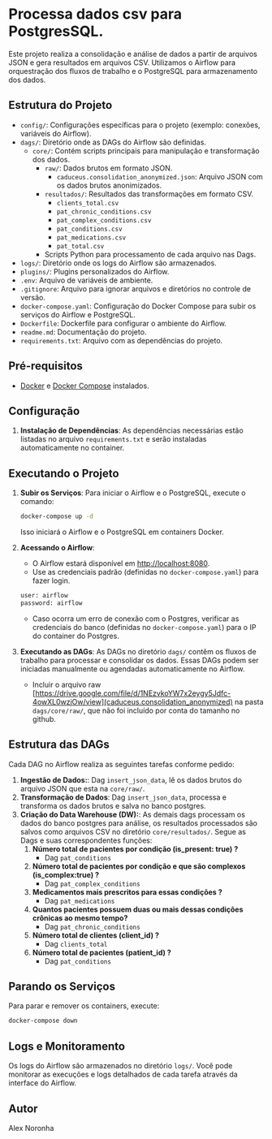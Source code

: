
# Processa dados csv para PostgresSQL.

Este projeto realiza a consolidação e análise de dados a partir de arquivos JSON e gera resultados em arquivos CSV. Utilizamos o Airflow para orquestração dos fluxos de trabalho e o PostgreSQL para armazenamento dos dados.

## Estrutura do Projeto

- `config/`: Configurações específicas para o projeto (exemplo: conexões, variáveis do Airflow).
- `dags/`: Diretório onde as DAGs do Airflow são definidas.
  - `core/`: Contém scripts principais para manipulação e transformação dos dados.
    - `raw/`: Dados brutos em formato JSON.
      - `caduceus.consolidation_anonymized.json`: Arquivo JSON com os dados brutos anonimizados.
    - `resultados/`: Resultados das transformações em formato CSV.
      - `clients_total.csv`
      - `pat_chronic_conditions.csv`
      - `pat_complex_conditions.csv`
      - `pat_conditions.csv`
      - `pat_medications.csv`
      - `pat_total.csv`
    - Scripts Python para processamento de cada arquivo nas Dags.
- `logs/`: Diretório onde os logs do Airflow são armazenados.
- `plugins/`: Plugins personalizados do Airflow.
- `.env`: Arquivo de variáveis de ambiente.
- `.gitignore`: Arquivo para ignorar arquivos e diretórios no controle de versão.
- `docker-compose.yaml`: Configuração do Docker Compose para subir os serviços do Airflow e PostgreSQL.
- `Dockerfile`: Dockerfile para configurar o ambiente do Airflow.
- `readme.md`: Documentação do projeto.
- `requirements.txt`: Arquivo com as dependências do projeto.

## Pré-requisitos

- [Docker](https://www.docker.com/get-started) e [Docker Compose](https://docs.docker.com/compose/) instalados.

## Configuração

1. **Instalação de Dependências**: As dependências necessárias estão listadas no arquivo `requirements.txt` e serão instaladas automaticamente no container.

## Executando o Projeto

1. **Subir os Serviços**: Para iniciar o Airflow e o PostgreSQL, execute o comando:
   ```bash
   docker-compose up -d
   ```
   Isso iniciará o Airflow e o PostgreSQL em containers Docker.

2. **Acessando o Airflow**: 
   - O Airflow estará disponível em [http://localhost:8080](http://localhost:8080).
   - Use as credenciais padrão (definidas no `docker-compose.yaml`) para fazer login.
    ```bash
   user: airflow
   password: airflow
   ```
   - Caso ocorra um erro de conexão com o Postgres, verificar as credenciais do banco (definidas no `docker-compose.yaml`) para o IP do container do Postgres.

3. **Executando as DAGs**: As DAGs no diretório `dags/` contêm os fluxos de trabalho para processar e consolidar os dados. Essas DAGs podem ser iniciadas manualmente ou agendadas automaticamente no Airflow.
    - Incluir o arquivo raw [https://drive.google.com/file/d/1NEzvkoYW7x2eygy5Jdfc-4owXL0wzjOw/view](caduceus.consolidation_anonymized) na pasta `dags/core/raw/`, que não foi incluído por conta do tamanho no github.

## Estrutura das DAGs

Cada DAG no Airflow realiza as seguintes tarefas conforme pedido:

1. **Ingestão de Dados:**: Dag `insert_json_data`, lê os dados brutos do arquivo JSON que esta na `core/raw/`.
2. **Transformação de Dados**: Dag `insert_json_data`, processa e transforma os dados brutos e salva no banco postgres.
3. **Criação do Data Warehouse (DW):**: As demais dags processam os dados do banco postgres para análise, os resultados processados são salvos como arquivos CSV no diretório `core/resultados/`. Segue as Dags e suas correspondentes funções:
    1. **Número total de pacientes por condição (is_present: true) ?**
        - Dag `pat_conditions`
    2. **Número total de pacientes por condição e que são complexos (is_complex:true) ?**
        - Dag `pat_complex_conditions`
    3. **Medicamentos mais prescritos para essas condições ?**
        - Dag `pat_medications`
    4. **Quantos pacientes possuem duas ou mais dessas condições crônicas ao mesmo tempo?**
        - Dag `pat_chronic_conditions`
    5. **Número total de clientes (client_id) ?**
        - Dag `clients_total`
    6. **Número total de pacientes (patient_id) ?**
        - Dag `pat_conditions`

## Parando os Serviços

Para parar e remover os containers, execute:
```bash
docker-compose down
```

## Logs e Monitoramento

Os logs do Airflow são armazenados no diretório `logs/`. Você pode monitorar as execuções e logs detalhados de cada tarefa através da interface do Airflow.

## Autor

Alex Noronha
